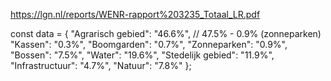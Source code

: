 https://lgn.nl/reports/WENR-rapport%203235_Totaal_LR.pdf

const data = {
"Agrarisch gebied": "46.6%", // 47.5% - 0.9% (zonneparken)
"Kassen": "0.3%",
"Boomgarden": "0.7%",
"Zonneparken": "0.9%",
"Bossen": "7.5%",
"Water": "19.6%",
"Stedelijk gebied": "11.9%",
"Infrastructuur": "4.7%",
"Natuur": "7.8%"
};
